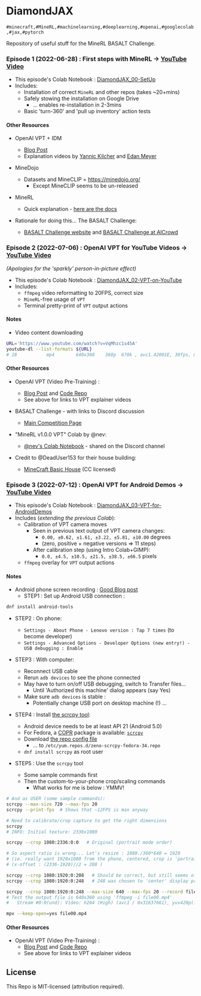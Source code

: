 # DiamondJAX
`
#minecraft,#MineRL,#machinelearning,#deeplearning,#openai,#googlecolab,#jax,#pytorch
`

Repository of useful stuff for the MineRL BASALT Challenge.


### Episode 1 (2022-06-28) : First steps with MineRL &rarr; [YouTube Video](https://youtu.be/8yIrWcyWGek)

* This episode's Colab Notebook : [DiamondJAX_00-SetUp](https://colab.research.google.com/drive/1rJ3lGy-bG7kJRe_wYBWg7fjSaD9oOMDw?usp=sharing)
* Includes:
  + Installation of correct `MineRL` and other repos (takes ~20+mins)
  + Safely stowing the installation on Google Drive
    - ... enables re-installation in 2-3mins
  + Basic 'turn-360' and 'pull up inventory' action tests

#### Other Resources

* OpenAI VPT + IDM
  * [Blog Post](https://openai.com/blog/vpt/)
  * Explanation videos by [Yannic Kilcher](https://www.youtube.com/watch?v=oz5yZc9ULAc) and [Edan Meyer](https://www.youtube.com/watch?v=ODat7kfZ-5k)
  
* MineDojo
  * Datasets and MineCLIP = https://minedojo.org/
    + Except MineCLIP seems to be un-released
  
* MineRL
  * Quick explanation - [here are the docs](https://minerl.readthedocs.io/en/v1.0.0/tutorials/index.html)

* Rationale for doing this... The BASALT Challenge:
  * [BASALT Challenge website](https://minerl.io/basalt/) and [BASALT Challenge at AICrowd](https://www.aicrowd.com/challenges/neurips-2022-minerl-basalt-competition)
  



### Episode 2 (2022-07-06) : OpenAI VPT for YouTube Videos &rarr; [YouTube Video](https://youtu.be/qdITG9B9s3c)

_(Apologies for the 'sparkly' person-in-picture effect)_


* This episode's Colab Notebook : [DiamondJAX_02-VPT-on-YouTube](https://colab.research.google.com/drive/17FiaBr8hqaHrfac4b-NUi3giF1qB--4g?usp=sharing)
* Includes:
    + `ffmpeg` video reformatting to 20FPS, correct size
    + `MineRL`-free usage of `VPT`
    + Terminal pretty-print of `VPT` output actions

#### Notes

* Video content downloading
    
```bash
URL='https://www.youtube.com/watch?v=VqMhzc1s45A'
youtube-dl --list-formats ${URL}
# 18           mp4        640x360    360p  678k , avc1.42001E, 30fps, mp4a.40.2 (44100Hz)youtube-dl --format 18 ${URL}  # 35Mb
```

#### Other Resources

* OpenAI VPT (Video Pre-Training) : 
    * [Blog Post](https://openai.com/blog/vpt/) and [Code Repo](https://github.com/openai/Video-Pre-Training)
    * See above for links to VPT explainer videos

* BASALT Challenge - with links to Discord discussion
    * [Main Competition Page](https://www.aicrowd.com/challenges/neurips-2022-minerl-basalt-competition)

* "MineRL v1.0.0 VPT" Colab by @nev:
    * [@nev's Colab Notebook](https://colab.research.google.com/drive/1OYdc4FwmW1nYTHLfCpEHv-hn83euvRdh?usp=sharing) - shared on the Discord channel

* Credit to @DeadUser153 for their house building: 
    * [MineCraft Basic House](https://www.youtube.com/watch?v=VqMhzc1s45A) (CC licensed)


### Episode 3 (2022-07-12) : OpenAI VPT for Android Demos &rarr; [YouTube Video](https://youtu.be/S9sAd3DqToE)

* This episode's Colab Notebook : [DiamondJAX_03-VPT-for-AndroidDemos](https://colab.research.google.com/drive/1tUR0Y7fpxF3O_bLfiks6imSzNXJ_BRvK?usp=sharing)
* Includes (_extending the previous Colab_):
    + Calibration of VPT camera moves
      - Seen in previous text output of VPT camera changes: 
        - `0.00, ±0.62, ±1.61, ±3.22, ±5.81, ±10.00` degrees
        - (zero, positive + negative versions &rArr; 11 steps)
      - After calibration step (using Intro Colab+GIMP): 
        - `0.0, ±4.5, ±10.5, ±21.5, ±38.5, ±66.5` pixels
    + `ffmpeg` overlay for `VPT` output actions


#### Notes

* Android phone screen recording : [Good Blog post](https://www.fosslinux.com/46780/cast-video-android-linux.htm)
  + STEP1 : Set up Android USB connection :
```bash
dnf install android-tools
```

* STEP2 : On phone:
    + `Settings - About Phone - Lenovo version : Tap 7 times` (to become developer)
    + `Settings - Advanced Options - Developer Options (new entry!) - USB debugging : Enable`

* STEP3 : With computer:
    * Reconnect USB cable
    * Rerun `adb devices` to see the phone connected
    * May have to turn on/off USB debugging, switch to Transfer files...
        * Until 'Authorized this machine' dialog appears (say Yes) 
    * Make sure `adb devices` is stable : 
        * Potentially change USB port on desktop machine (!) ...

* STEP4 : Install [the scrcpy tool](https://github.com/Genymobile/scrcpy/blob/master/FAQ.md):
    * Android device needs to be at least API 21 (Android 5.0)
    * For Fedora, a [COPR](https://fedoraproject.org/wiki/Category:Copr) package is available: [`scrcpy`](https://copr.fedorainfracloud.org/coprs/zeno/scrcpy/)
    * Download [the repo config file](https://copr.fedorainfracloud.org/coprs/zeno/scrcpy/)
        * ... to `/etc/yum.repos.d/zeno-scrcpy-fedora-34.repo`
    * `dnf install scrcpy` as root user

* STEP5 : Use the `scrcpy` tool
    * Some sample commands first
    * Then the custom-to-your-phone crop/scaling commands
      + What works for me is below : YMMV!

```bash
# And as USER (some sample commands):
scrcpy --max-size 720 --max-fps 20
scrcpy --print-fps  # Shows that ~12FPS is max anyway

# Need to calibrate/crop capture to get the right dimensions
scrcpy 
# INFO: Initial texture: 2336x1080

scrcpy --crop 1080:2336:0:0   # Original (portrait mode order)

# So aspect ratio is wrong... Let's resize : 1080./360*640 = 1920 
# (ie. really want 1920x1080 from the phone, centered, crop is 'portrait')
# (x-offset : (2336-1920)//2 = 208 )

scrcpy --crop 1080:1920:0:208   # Should be correct, but still seems offset...
scrcpy --crop 1080:1920:0:248   # 248 was chosen to 'center' display properly

scrcpy --crop 1080:1920:0:248 --max-size 640 --max-fps 20 --record file00.mp4
# Test the output file is 640x360 using 'ffmpeg -i file00.mp4'
#   Stream #0:0(und): Video: h264 (High) (avc1 / 0x31637661), yuv420p(...), 640x360, 19.78 fps ...

mpv --keep-open=yes file00.mp4

```


#### Other Resources

* OpenAI VPT (Video Pre-Training) : 
    * [Blog Post](https://openai.com/blog/vpt/) and [Code Repo](https://github.com/openai/Video-Pre-Training)
    * See above for links to VPT explainer videos






## License

This Repo is MIT-licensed (attribution required).

